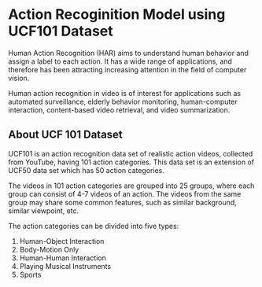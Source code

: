# Action Recoginition Model using UCF101 Dataset

Human Action Recognition (HAR) aims to understand human behavior and assign a label to each action. It has a wide range of applications, and therefore has been attracting increasing attention in the field of computer vision.

Human action recognition in video is of interest for applications such as automated surveillance, elderly behavior monitoring, human-computer interaction, content-based video retrieval, and video summarization.

## About UCF 101 Dataset

UCF101 is an action recognition data set of realistic action videos, collected from YouTube, having 101 action categories. This data set is an extension of UCF50 data set which has 50 action categories.

The videos in 101 action categories are grouped into 25 groups, where each group can consist of 4-7 videos of an action. The videos from the same group may share some common features, such as similar background, similar viewpoint, etc.

The action categories can be divided into five types: 
1. Human-Object Interaction
2. Body-Motion Only
3. Human-Human Interaction
4. Playing Musical Instruments
5. Sports